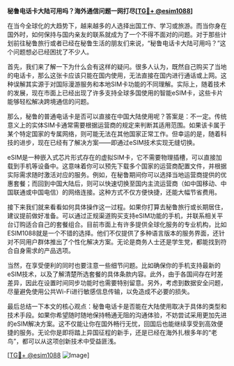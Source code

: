**秘鲁电话卡大陆可用吗？海外通信问题一网打尽[[TG💪+ @esim1088](https://t.me/s/esim1088)]**

在当今全球化的大趋势下，越来越多的人选择出国工作、学习或旅游。而当你身在国外时，如何保持与国内亲友的联系就成为了一个不得不面对的问题。对于那些计划前往秘鲁旅行或者已经在秘鲁生活的朋友们来说，“秘鲁电话卡大陆可用吗？”这个问题想必已经困扰了不少人。

首先，我们来了解一下为什么会有这样的疑问。很多人认为，既然自己购买了当地的电话卡，那么这张卡应该只能在国内使用，无法直接在国内进行通话或上网。这种误解其实源于对国际漫游服务和本地SIM卡功能的不同理解。实际上，随着技术的发展，现在市面上已经出现了许多支持全球多国使用的智能eSIM卡，这些卡片能够轻松解决跨境通信的问题。

那么，秘鲁的普通电话卡是否可以直接在中国大陆使用呢？答案是：不一定。传统意义上的实体SIM卡通常需要根据运营商的规定来判断其适用范围。如果该卡属于某个特定国家的专属网络，则可能无法在其他国家正常工作。但幸运的是，随着科技的进步，现在已经有了解决方案——即通过eSIM技术实现无缝切换。

eSIM是一种嵌入式芯片形式存在的虚拟SIM卡，它不需要物理插槽，可以直接加载到手机等设备中。这意味着你可以预先下载多个国家的运营商配置文件，并根据实际需求随时激活对应的服务。例如，在秘鲁期间你可以选择当地运营商提供的优惠套餐；而回到中国大陆后，则可以快速切换至国内主流运营商（如中国移动、中国联通或中国电信）的网络连接。这种方式不仅方便快捷，还能大幅节省费用。

接下来我们就来看看如何具体操作这一过程。如果你打算去秘鲁旅行或长期居住，建议提前做好准备。可以通过正规渠道购买支持eSIM功能的手机，并联系相关平台订购适合自己的套餐组合。目前市面上有许多提供全球化服务的专业机构，比如ESIM1088就是一个不错的选择。他们不仅提供了多种语言版本的服务界面，还针对不同用户群体推出了个性化解决方案。无论是商务人士还是学生党，都能找到符合自身需求的产品选项。

当然，在享受便利的同时也要注意一些细节问题。比如确保你的手机支持最新的eSIM技术，以及了解清楚所选套餐的具体条款内容。此外，由于各国间存在时差差异，因此在设置时间同步功能时也需要特别留意。另外，考虑到数据安全问题，尽量避免使用公共Wi-Fi进行敏感信息传输，以免造成不必要的损失。

最后总结一下本文的核心观点：秘鲁电话卡是否能在大陆使用取决于具体的类型和技术手段。如果你希望随时随地保持畅通无阻的沟通体验，不妨尝试采用更加先进的eSIM解决方案。这不仅能让你在国外畅行无忧，回国后也能继续享受到高效便捷的服务。无论你是即将踏上异国征程的新手，还是已经在海外扎根多年的“老鸟”，都可以从这项创新技术中受益匪浅。

[[TG💪+ @esim1088](https://t.me/s/esim1088) ![Image](https://i.postimg.cc/4NQfJmqS/Snipaste-2025-05-13-00-14-12.png)]